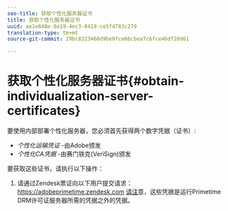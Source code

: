```yaml
---
seo-title: 获取个性化服务器证书
title: 获取个性化服务器证书
uuid: ae1e848e-0a19-4ec3-8419-ce5fd783c279
translation-type: tm+mt
source-git-commit: 29bc8323460d9be0fce66cbea7c6fce46df20d61

---
```



# 获取个性化服务器证书{#obtain-individualization-server-certificates}

要使用内部部署个性化服务器，您必须首先获得两个数字凭据（证书）:

* *个性化运输凭证* -由Adobe颁发
* *个性化CA凭据* -由赛门铁克(VeriSign)颁发

要获取这些证书，请执行以下操作：

1. 请通过Zendesk票证向以下用户提交请求：https://adobeprimetime.zendesk.com [请注](https://adobeprimetime.zendesk.com)意，这些凭据是运行Primetime DRM许可证服务器所需的凭据之外的凭据。
